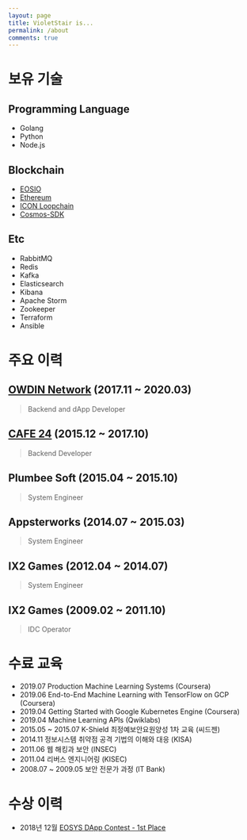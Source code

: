 ```yaml
---
layout: page
title: VioletStair is...
permalink: /about
comments: true
---
```


# 보유 기술
## Programming Language
* Golang
* Python
* Node.js

## Blockchain
* [EOSIO](https://github.com/EOSIO/eos)
* [Ethereum](https://github.com/ethereum/go-ethereum)
* [ICON Loopchain](https://github.com/icon-project/loopchain)
* [Cosmos-SDK](https://github.com/cosmos/cosmos-sdk)

## Etc
* RabbitMQ
* Redis
* Kafka
* Elasticsearch
* Kibana
* Apache Storm
* Zookeeper
* Terraform
* Ansible

# 주요 이력
## [OWDIN Network](https://owdin.network) (2017.11 ~ 2020.03)
> Backend and dApp Developer

## [CAFE 24](https://www.cafe24.com/) (2015.12 ~ 2017.10)
> Backend Developer

## Plumbee Soft (2015.04 ~ 2015.10)
> System Engineer

## Appsterworks (2014.07 ~ 2015.03)
> System Engineer

## IX2 Games (2012.04 ~ 2014.07)
> System Engineer

## IX2 Games (2009.02 ~ 2011.10)
> IDC Operator

# 수료 교육
* 2019.07 Production Machine Learning Systems (Coursera)
* 2019.06 End-to-End Machine Learning with TensorFlow on GCP (Coursera)
* 2019.04 Getting Started with Google Kubernetes Engine (Coursera)
* 2019.04 Machine Learning APIs (Qwiklabs)
* 2015.05 ~ 2015.07 K-Shield 최정예보안요원양성 1차 교육 (씨드젠)
* 2014.11 정보시스템 취약점 공격 기법의 이해와 대응 (KISA)
* 2011.06 웹 해킹과 보안 (INSEC)
* 2011.04 리버스 엔지니어링 (KISEC)
* 2008.07 ~ 2009.05 보안 전문가 과정 (IT Bank)

# 수상 이력
* 2018년 12월 [EOSYS DApp Contest - 1st Place](https://link.medium.com/47Cej8dZg0)
